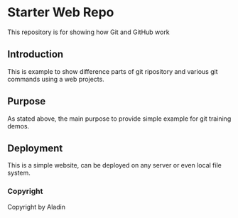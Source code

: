 # Starter Web Repo

This repository is for showing how Git and GitHub work

## Introduction

This is example to show difference parts of git ripository
and various git commands using a web projects.

## Purpose

As stated above, the main purpose to provide simple example
for git training demos.

## Deployment

This is a simple website, can be deployed on any server or even
local file system.

### Copyright

Copyright by Aladin